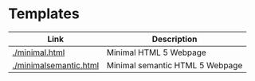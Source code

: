 # Templates

| Link | Description |
| -- | -- |
| [./minimal.html](./minimal.html) | Minimal HTML 5 Webpage |
| [./minimalsemantic.html](./minimalsemantic.html) | Minimal semantic HTML 5 Webpage |
